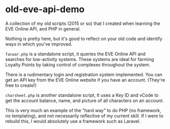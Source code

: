 # old-eve-api-demo
A collection of my old scripts (2015 or so) that I created when learning the EVE Online API, and PHP in general.

Nothing is pretty here, but it's good to reflect on your old code and identify ways in which you've improved.

`facwar.php` is a standalone script, it queries the EVE Online API and searches for low-activity systems. These systems are ideal for farming Loyalty Points by taking control of complexes throughout the system.

There is a rudimentary login and registration system implemented. You can get an API key from the EVE Online website if you have an account. (They're free to create!)

`charsheet.php` is another standalone script, It uses a Key ID and vCode to get the account balance, name, and picture of all characters on an account.

This is very much an example of the "hard way" to do PHP (no framework, no templating), and not necessarily reflective of my current skill. If I were to rebuild this, I would absolutely use a framework such as Laravel.
